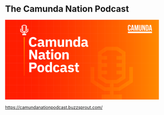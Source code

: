 # The Camunda Nation Podcast

![](https://github.com/camunda-community-hub/camunda-nation-podcast/blob/main/2021_Camunda_Nation_Podcast_1200x627.png)

https://camundanationpodcast.buzzsprout.com/
